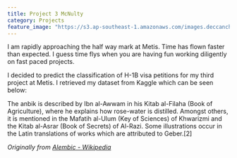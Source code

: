 ```yaml
---
title: Project 3 McNulty
category: Projects
feature_image: "https://s3.ap-southeast-1.amazonaws.com/images.deccanchronicle.com/dc-Cover-lupa3v07ggq6gjq856d4rap9q3-20170131065003.Medi.jpeg"
---
```

I am rapidly approaching the half way mark at Metis. Time has flown faster than expected. I guess time flys when you are having fun working diligently on fast paced projects.

<!-- more -->

I decided to predict the classification of H-1B visa petitions for my third project at Metis. I retrieved my dataset from Kaggle which can be seen below: 


The anbik is described by Ibn al-Awwam in his Kitab al-Filaha (Book of Agriculture), where he explains how rose-water is distilled. Amongst others, it is mentioned in the Mafatih al-Ulum (Key of Sciences) of Khwarizmi and the Kitab al-Asrar (Book of Secrets) of Al-Razi. Some illustrations occur in the Latin translations of works which are attributed to Geber.[2]

_Originally from [Alembic - Wikipedia](https://en.wikipedia.org/wiki/Alembic)_
